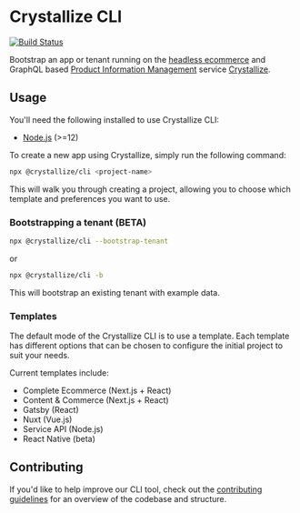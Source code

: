 # Crystallize CLI

[![Build Status](https://travis-ci.org/CrystallizeAPI/crystallize-cli.svg?branch=master)](https://travis-ci.org/CrystallizeAPI/crystallize-cli)

Bootstrap an app or tenant running on the [headless ecommerce][1] and GraphQL
based [Product Information Management][2] service [Crystallize][3].

## Usage

You'll need the following installed to use Crystallize CLI:

- [Node.js][7] (>=12)

To create a new app using Crystallize, simply run the following command:

```sh
npx @crystallize/cli <project-name>
```

This will walk you through creating a project, allowing you to choose which
template and preferences you want to use.

### Bootstrapping a tenant (BETA)

```sh
npx @crystallize/cli --bootstrap-tenant
```

or

```sh
npx @crystallize/cli -b
```

This will bootstrap an existing tenant with example data.

### Templates

The default mode of the Crystallize CLI is to use a template. Each template has
different options that can be chosen to configure the initial project to suit
your needs.

Current templates include:

- Complete Ecommerce (Next.js + React)
- Content & Commerce (Next.js + React)
- Gatsby (React)
- Nuxt (Vue.js)
- Service API (Node.js)
- React Native (beta)

## Contributing

If you'd like to help improve our CLI tool, check out the [contributing
guidelines][9] for an overview of the codebase and structure.

[1]: https://crystallize.com/product
[2]: https://crystallize.com/product/product-information-management
[3]: https://crystallize.com/
[4]: https://github.com/CrystallizeAPI/crystallize-nextjs-boilerplate
[5]: https://github.com/CrystallizeAPI/crystallize-react-native-boilerplate
[6]: https://github.com/CrystallizeAPI/crystallize-flutter-boilerplate
[7]: https://nodejs.org
[9]:
  https://github.com/CrystallizeAPI/crystallize-cli/blob/master/CONTRIBUTING.md
